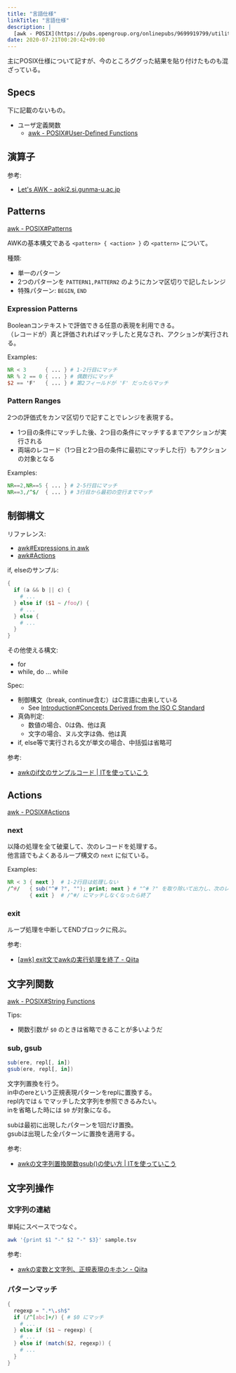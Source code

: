```yaml
---
title: "言語仕様"
linkTitle: "言語仕様"
description: |
  [awk - POSIX](https://pubs.opengroup.org/onlinepubs/9699919799/utilities/awk.html)
date: 2020-07-21T00:20:42+09:00
---
```


主にPOSIX仕様について記すが、今のところググった結果を貼り付けたものも混ざっている。

## Specs

下に記載のないもの。

- ユーザ定義関数
  - [awk - POSIX#User-Defined Functions](https://pubs.opengroup.org/onlinepubs/9699919799/utilities/awk.html#tag_20_06_13_15)

## 演算子

参考:

- [Let's AWK - aoki2.si.gunma-u.ac.jp](http://aoki2.si.gunma-u.ac.jp/Hanasi/Algo/letsawk/WhatIsOperator.html)

## Patterns

[awk - POSIX#Patterns](https://pubs.opengroup.org/onlinepubs/9699919799/utilities/awk.html#tag_20_06_13_05)

AWKの基本構文である `<pattern> { <action> }` の `<pattern>` について。

種類:

- 単一のパターン
- 2つのパターンを `PATTERN1,PATTERN2` のようにカンマ区切りで記したレンジ
- 特殊パターン: `BEGIN`, `END`

### Expression Patterns

Booleanコンテキストで評価できる任意の表現を利用できる。  
（レコードが）真と評価されればマッチしたと見なされ、アクションが実行される。

Examples:

```AWK
NR < 3      { ... } # 1-2行目にマッチ
NR % 2 == 0 { ... } # 偶数行にマッチ
$2 == 'F'   { ... } # 第2フィールドが 'F' だったらマッチ
```

### Pattern Ranges

2つの評価式をカンマ区切りで記すことでレンジを表現する。

- 1つ目の条件にマッチした後、2つ目の条件にマッチするまでアクションが実行される
- 両端のレコード（1つ目と2つ目の条件に最初にマッチした行）もアクションの対象となる

Examples:

```AWK
NR==2,NR==5 { ... } # 2-5行目にマッチ
NR==3,/^$/  { ... } # 3行目から最初の空行までマッチ
```

## 制御構文

リファレンス:
- [awk#Expressions in awk](https://pubs.opengroup.org/onlinepubs/9699919799/utilities/awk.html#tag_20_06_13_02)
- [awk#Actions](https://pubs.opengroup.org/onlinepubs/9699919799/utilities/awk.html#tag_20_06_13_09)

if, elseのサンプル:

```awk
{
  if (a && b || c) {
    # ...
  } else if ($1 ~ /foo/) {
    # ...
  } else {
    # ...
  }
}
```

その他使える構文:

- for
- while, do ... while

Spec:

- 制御構文（break, continue含む）はC言語に由来している
  - See [Introduction#Concepts Derived from the ISO C Standard](https://pubs.opengroup.org/onlinepubs/9699919799/utilities/V3_chap01.html#tag_17_01_02)
- 真偽判定:
  - 数値の場合、0は偽、他は真
  - 文字の場合、ヌル文字は偽、他は真
- if, else等で実行される文が単文の場合、中括弧は省略可

参考:

- [awkのif文のサンプルコード | ITを使っていこう](https://it-ojisan.tokyo/awk-if/)

## Actions

[awk - POSIX#Actions](https://pubs.opengroup.org/onlinepubs/9699919799/utilities/awk.html#tag_20_06_13_09)

### next

以降の処理を全て破棄して、次のレコードを処理する。  
他言語でもよくあるループ構文の `next` に似ている。

Examples:

```AWK
NR < 3 { next }  # 1-2行目は処理しない
/^#/   { sub("^# ?", ""); print; next } # "^# ?" を取り除いて出力し、次のレコードへ
       { exit }  # /^#/ にマッチしなくなったら終了
```

### exit

ループ処理を中断してENDブロックに飛ぶ。

参考:

- [\[awk\] exit文でawkの実行処理を終了 - Qiita](https://qiita.com/kaw/items/329b524336e1400828b0)

## 文字列関数

[awk - POSIX#String Functions](https://pubs.opengroup.org/onlinepubs/9699919799/utilities/awk.html#tag_20_06_13_13)

Tips:

- 関数引数が `$0` のときは省略できることが多いようだ

### sub, gsub

```awk
sub(ere, repl[, in])
gsub(ere, repl[, in])
```

文字列置換を行う。  
in中のereという正規表現パターンをreplに置換する。  
repl内では `&` でマッチした文字列を参照できるみたい。  
inを省略した時には `$0` が対象になる。

subは最初に出現したパターンを1回だけ置換。  
gsubは出現した全パターンに置換を適用する。

参考:

- [awkの文字列置換関数gsub()の使い方 | ITを使っていこう](https://it-ojisan.tokyo/awk-gsub/)

## 文字列操作
### 文字列の連結

単純にスペースでつなぐ。

```sh
awk '{print $1 "-" $2 "-" $3}' sample.tsv
```

参考:

- [awkの変数と文字列、正規表現のキホン - Qiita](https://qiita.com/tkykmw/items/89c67530c322baedb002 "awkの変数と文字列、正規表現のキホン - Qiita")

### パターンマッチ

```awk
{
  regexp = ".*\.sh$"
  if (/^[abc]+/) { # $0 にマッチ
    # ...
  } else if ($1 ~ regexp) {
    # ...
  } else if (match($2, regexp)) {
    # ...
  }
}
```
